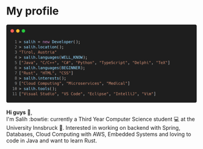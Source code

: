 # My profile

![dev](https://raw.githubusercontent.com/CSalih/CSalih/master/img/code.png)

**Hi guys** :wave:,  
I'm Salih :bowtie: currently a Third Year Computer Science student :computer: at the University Innsbruck :school:. 
Interested in working on backend with Spring, Databases, Cloud Computing with AWS, Embedded Systems and loving to code in Java and want to learn Rust.

